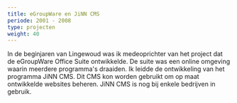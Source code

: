 ```yaml
---
title: eGroupWare en JiNN CMS
periode: 2001 - 2008
type: projecten
weight: 40
---
```

In de beginjaren van Lingewoud was ik medeoprichter van het project dat de eGroupWare Office Suite ontwikkelde. De suite was een online omgeving waarin meerdere programma's draaiden. Ik leidde de ontwikkeling van het programma JiNN CMS. Dit CMS kon worden gebruikt om op maat ontwikkelde websites beheren. JiNN CMS is nog bij enkele bedrijven in gebruik.
